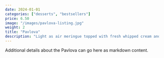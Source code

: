 ```yaml
---
date: 2024-01-01
categories: ["desserts", "bestsellers"]
price: 6.50
image: "/images/pavlova-listing.jpg"
weight: 2
title: "Pavlova"
description: "Light as air meringue topped with fresh whipped cream and seasonal fruits."
---
```


Additional details about the Pavlova can go here as markdown content.





